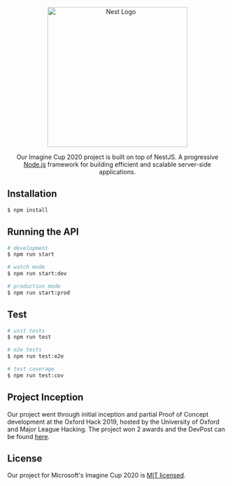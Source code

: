 <p align="center">
  <a href="http://nestjs.com/" target="blank"><img src="https://nestjs.com/img/logo_text.svg" width="320" alt="Nest Logo" /></a>
</p>
  
  <p align="center">Our Imagine Cup 2020 project is built on top of NestJS. A progressive <a href="http://nodejs.org" target="blank">Node.js</a> framework for building efficient and scalable server-side applications.

## Installation

```bash
$ npm install
```

## Running the API

```bash
# development
$ npm run start

# watch mode
$ npm run start:dev

# production mode
$ npm run start:prod
```

## Test

```bash
# unit tests
$ npm run test

# e2e tests
$ npm run test:e2e

# test coverage
$ npm run test:cov
```

## Project Inception

Our project went through initial inception and partial Proof of Concept development at the Oxford Hack 2019, hosted by the University of Oxford and Major League Hacking. The project won 2 awards and the DevPost can be found <a href="https://devpost.com/software/oxhack2019" target="blank">here</a>.

## License

Our project for Microsoft's Imagine Cup 2020 is [MIT licensed](LICENSE).
